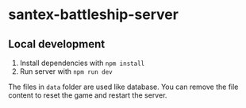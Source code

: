 # santex-battleship-server

## Local development

1. Install dependencies with `npm install`
2. Run server with `npm run dev`

The files in `data` folder are used like database. You can remove the file content to reset the game and restart the server.